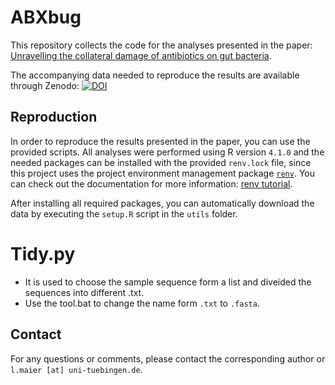 # ABXbug

This repository collects the code for the analyses presented in the paper: [Unravelling the collateral damage of antibiotics on gut bacteria](https://doi.org/10.1038/s41586-021-03986-2).

The accompanying data needed to reproduce the results are available through Zenodo: [![DOI](https://zenodo.org/badge/DOI/10.5281/zenodo.3527540.svg)](https://doi.org/10.5281/zenodo.3527540)
 
## Reproduction

In order to reproduce the results presented in the paper, you can use the provided scripts. All analyses were performed using R version `4.1.0` and the needed packages can be installed with the provided `renv.lock` file, since this project uses the project environment management package [`renv`](https://rstudio.github.io/renv/index.html). You can check out the documentation for more information: [renv tutorial](https://rstudio.github.io/renv/articles/renv.html).

After installing all required packages, you can automatically download the data by executing the `setup.R` script in the `utils` folder.

# Tidy.py

+ It is used to choose the sample sequence form a list and diveided the sequences into different .txt. 
+ Use the tool.bat to change the name form `.txt` to `.fasta`.





## Contact

For any questions or comments, please contact the corresponding author or `l.maier [at] uni-tuebingen.de`.
